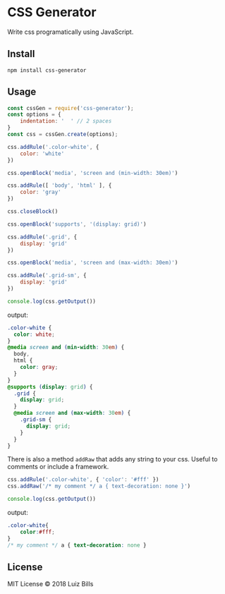 # CSS Generator

Write css programatically using JavaScript.

## Install

```
npm install css-generator
```

## Usage

```js
const cssGen = require('css-generator');
const options = {
    indentation: '  ' // 2 spaces
}
const css = cssGen.create(options);

css.addRule('.color-white', {
    color: 'white'
})

css.openBlock('media', 'screen and (min-width: 30em)')

css.addRule([ 'body', 'html' ], {
    color: 'gray'
})

css.closeBlock()

css.openBlock('supports', '(display: grid)')

css.addRule('.grid', {
    display: 'grid'
})

css.openBlock('media', 'screen and (max-width: 30em)')

css.addRule('.grid-sm', {
    display: 'grid'
})

console.log(css.getOutput())
```

output:
```css
.color-white {
  color: white;
}
@media screen and (min-width: 30em) {
  body,
  html {
    color: gray;
  }
}
@supports (display: grid) {
  .grid {
    display: grid;
  }
  @media screen and (max-width: 30em) {
    .grid-sm {
      display: grid;
    }
  }
}

```

There is also a method `addRaw` that adds any string to your css. Useful to comments or include a framework.
```js
css.addRule('.color-white', { 'color': '#fff' })
css.addRaw('/* my comment */ a { text-decoration: none }')

console.log(css.getOutput())
```

output:
```css
.color-white{
	color:#fff;
}
/* my comment */ a { text-decoration: none }
```

## License
MIT License &copy; 2018 Luiz Bills
